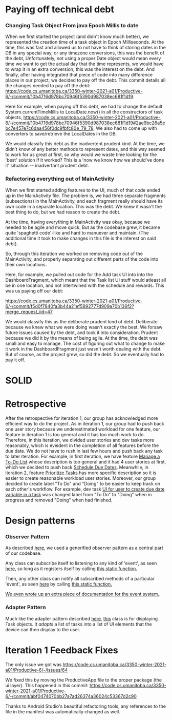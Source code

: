 # Paying off technical debt

### Changing Task Object From java Epoch Millis to date

When we first started the project (and didn't know much better), we represented the creation time of a task object in Epoch Milliseconds. At the time, this was fast and allowed us to not have to think of storing dates in the DB in any special way, or any timezone conversions, this was the benefit of the debt, Unfortunately, not using a proper Date object would mean every time we want to get the actual day that the time represents, we would have to wrap it in an extra conversion, this was the interest on the debt. And finally, after having integrated that piece of code into many difference places in our project, we decided to pay off the debt. This commit details all the changes needed to pay off the debt: https://code.cs.umanitoba.ca/3350-winter-2021-a01/Productive-6/-/commit/10b4716d978bc70946f5390d987038ec681f1d19.

Here for example, when paying off this debt, we had to change the default System.currentTimeMillis to LocalDate.now() in all the constructors of task objects, https://code.cs.umanitoba.ca/3350-winter-2021-a01/Productive-6/-/commit/10b4716d978bc70946f5390d987038ec681f1d19#2ae9bc26a5ebc7e457e7c6daa456f0dc9fbfc80e_79_78. 
We also had to come up with converters to save/retrieve the LocalDates in the DB.

We would classify this debt as the inadvertent prudent kind. At the time, we didn't know of any better methods to represent dates, and this way seemed to work for us great at first, so why would we waste time looking for the 'best' solution if it worked? This is a 'now we know how we should've done it' situation -- inadvertant prudent debt.

### Refactoring everything out of MainActivity

When we first started adding features to the UI, much of that code ended up in the MainActivity file. The problem is, we had three separate fragments (subsections) in the MainActivity, and each fragment really should have its own code in a separate location. This was the debt. We knew it wasn't the best thing to do, but we had reason to create the debt.

At the time, having everything in MainActivity was okay, because we needed to be agile and move quick. But as the codebase grew, it became quite 'spaghetti code'-like and hard to manuever and maintain. (The additional time it took to make changes in this file is the interest on said debt).

So, through this iteration we worked on removing code out of the MainActivity, and properly separating out different parts of the code into their own locations.

Here, for example, we pulled out code for the Add task UI into into the DashboardFragment, which meant that the Task list UI stuff would atleast all be in one location, and not intertwined with the schedule and rewards. This was us paying off our debt:

https://code.cs.umanitoba.ca/3350-winter-2021-a01/Productive-6/-/commit/f5d0f7840fa3b44a21ef5892777d909a70b136f2?merge_request_iid=47

We would classify this as the deliberate prudent kind of debt. Deliberate because we knew what we were doing wasn't exactly the best. We forsaw future issues caused by the debt, and took it into consideration. Prudent because we did it by the means of being agile. At the time, the debt was small and easy to manage. The cost of figuring out what to change to make it work in the DashboardFragment just wasn't worth dealing with the debt. But of course, as the project grew, so did the debt. So we eventually had to pay it off.

# SOLID


# Retrospective
After the retrospective for iteration 1, our group has acknowledged more efficient way to do the project. As in iteration 1, our group had to push back one user story because we underestimated workload for one feature, our feature in iteration 1 is too general and it has too much work to do. Therefore, in this iteration, we divided user stories and dev tasks more reasonably, which is eveident in the completion of all features before the due date. We do not have to rush in last few hours and push back any task to later iteration. For example, in first iteration, we have feature [Manage a To-Do List](#1) whose description is too general and it had 4 user stories at first, which we decided to push back [Schedule Due Dates](#19). Meanwhile, in iteration 2, feature [Prioritize Tasks](#4) has more specific description so it is easier to create reasonable workload user stories. Moreover, our group decided to create label "To Do" and "Doing" to be easier to keep track on each other's workflow. For example, dev task [UI for user to create due date variable in a task](#42) was changed label from "To Do" to "Doing" when in progress and removed "Doing" when had finished.

# Design patterns

### Observer Pattern
As described [here](https://refactoring.guru/design-patterns/observer), we used a generified observer pattern as a central part of our codebase.

Any class can subscribe itself to listening to any kind of 'event', as seen [here](https://code.cs.umanitoba.ca/3350-winter-2021-a01/Productive-6/-/blob/develop/app/src/main/java/com/productive6/productive/logic/rewards/impl/RewardManager.java#L149), so long as it registers itself by calling [this static function.](https://code.cs.umanitoba.ca/3350-winter-2021-a01/Productive-6/-/blob/develop/app/src/main/java/com/productive6/productive/logic/event/EventDispatch.java#L36)

Then, any other class can notify all subscribed methods of a particular 'event', as seen [here](https://code.cs.umanitoba.ca/3350-winter-2021-a01/Productive-6/-/blob/develop/app/src/main/java/com/productive6/productive/logic/rewards/impl/RewardManager.java#L175) by calling [this static function.](https://code.cs.umanitoba.ca/3350-winter-2021-a01/Productive-6/-/blob/develop/app/src/main/java/com/productive6/productive/logic/event/EventDispatch.java#L73) 

[We even wrote up an extra piece of documentation for the event system.](https://code.cs.umanitoba.ca/3350-winter-2021-a01/Productive-6/-/blob/develop/EventSystem.md).

### Adapter Pattern

Much like the adapter pattern described [here](https://refactoring.guru/design-patterns/adapter), [this](https://code.cs.umanitoba.ca/3350-winter-2021-a01/Productive-6/-/blob/develop/app/src/main/java/com/productive6/productive/ui/dashboard/TaskAdapter.java) class is for displaying Task objects. It _adapts_ a list of tasks into a list of UI elements that the device can then display to the user.


# Iteration 1 Feedback Fixes

The only issue we got was https://code.cs.umanitoba.ca/3350-winter-2021-a01/Productive-6/-/issues/64

We fixed this by moving the ProductiveApp file to the proper package (the ui layer).
This happened in this commit: https://code.cs.umanitoba.ca/3350-winter-2021-a01/Productive-6/-/commit/abf0474070bb27a7ad26374a36024c53367d2c90

Thanks to Android Studio's beautiful refactoring tools, any references to the file in the manifest was automatically changed as well.